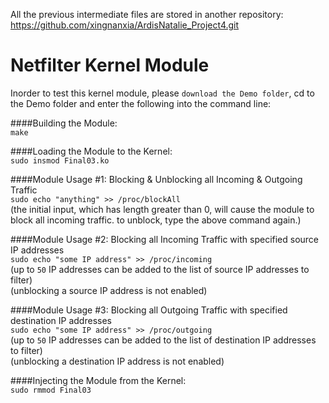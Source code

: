 All the previous intermediate files are stored in another repository: https://github.com/xingnanxia/ArdisNatalie_Project4.git

# Netfilter Kernel Module

Inorder to test this kernel module, please `download the Demo folder`, cd to the Demo folder and 
enter the following into the command line:

####Building the Module: </br>
`make`

####Loading the Module to the Kernel: </br>
`sudo insmod Final03.ko`


####Module Usage #1: Blocking & Unblocking all Incoming & Outgoing Traffic </br>
`sudo echo "anything" >> /proc/blockAll` </br>
(the initial input, which has length greater than 0, will cause the module to block all incoming traffic.
to unblock, type the above command again.) </br>


####Module Usage #2: Blocking all Incoming Traffic with specified source IP addresses</br>
`sudo echo "some IP address" >> /proc/incoming`</br>
(up to `50` IP addresses can be added to the list of source IP addresses to filter) </br>
(unblocking a source IP address is not enabled)

####Module Usage #3: Blocking all Outgoing Traffic with specified destination IP addresses</br>
`sudo echo "some IP address" >> /proc/outgoing`</br>
(up to `50` IP addresses can be added to the list of destination IP addresses to filter) </br>
(unblocking a destination IP address is not enabled)

####Injecting the Module from the Kernel: </br>
`sudo rmmod Final03`
